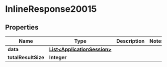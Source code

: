 
# InlineResponse20015

## Properties
Name | Type | Description | Notes
------------ | ------------- | ------------- | -------------
**data** | [**List&lt;ApplicationSession&gt;**](ApplicationSession.md) |  | 
**totalResultSize** | **Integer** |  | 



